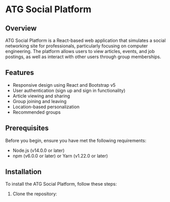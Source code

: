 # ATG Social Platform

## Overview

ATG Social Platform is a React-based web application that simulates a social networking site for professionals, particularly focusing on computer engineering. The platform allows users to view articles, events, and job postings, as well as interact with other users through group memberships.

## Features

- Responsive design using React and Bootstrap v5
- User authentication (sign up and sign in functionality)
- Article viewing and sharing
- Group joining and leaving
- Location-based personalization
- Recommended groups

## Prerequisites

Before you begin, ensure you have met the following requirements:

- Node.js (v14.0.0 or later)
- npm (v6.0.0 or later) or Yarn (v1.22.0 or later)

## Installation

To install the ATG Social Platform, follow these steps:

1. Clone the repository:

